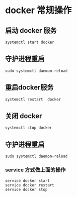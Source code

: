 # docker 常规操作

## 启动 docker 服务
```
systemctl start docker
```

## 守护进程重启
```
sudo systemctl daemon-reload
```

## 重启docker服务
```
systemctl restart  docker
```

## 关闭 docker
```
systemctl stop docker
```

## 守护进程重启
```
sudo systemctl daemon-reload
```

### service 方式做上面的操作
```
service docker start
service docker restart
service docker stop
```